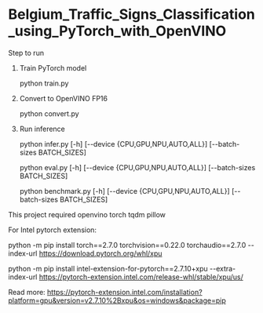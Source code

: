 # Belgium_Traffic_Signs_Classification_using_PyTorch_with_OpenVINO

Step to run

1. Train PyTorch model
   
    python train.py

2. Convert to OpenVINO FP16
   
    python convert.py

3. Run inference

    python infer.py  [-h] [--device {CPU,GPU,NPU,AUTO,ALL}] [--batch-sizes BATCH_SIZES]

    python eval.py  [-h] [--device {CPU,GPU,NPU,AUTO,ALL}] [--batch-sizes BATCH_SIZES]

    python benchmark.py [-h] [--device {CPU,GPU,NPU,AUTO,ALL}] [--batch-sizes BATCH_SIZES]


This project required
openvino
torch
tqdm
pillow


For Intel pytorch extension:

python -m pip install torch==2.7.0 torchvision==0.22.0 torchaudio==2.7.0 --index-url https://download.pytorch.org/whl/xpu

python -m pip install intel-extension-for-pytorch==2.7.10+xpu --extra-index-url https://pytorch-extension.intel.com/release-whl/stable/xpu/us/

Read more:
https://pytorch-extension.intel.com/installation?platform=gpu&version=v2.7.10%2Bxpu&os=windows&package=pip

